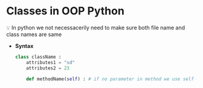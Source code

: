 # Classes in OOP Python

<aside>
💡 In python we not necessacerily need to make sure both file name and class names are same

</aside>

- **Syntax**
    
    ```python
    class className :
        attributes1 = "sd"
        attributes2 = 23
    
        def methodName(self) : # if no parameter in method we use self #in java we used Void
    ```